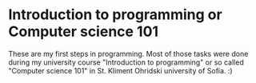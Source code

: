 # Introduction to programming or Computer science 101

These are my first steps in programming. Most of those tasks were done during my university course "Introduction to programming"
or so called "Computer science 101" in St. Kliment Ohridski university of Sofia. :)

